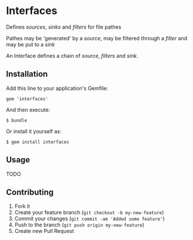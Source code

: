 # Interfaces

Defines _sources_, _sinks_ and _filters_ for file pathes

Pathes may be 'generated' by a _source_,
may be filtered through a _filter_
and may be put to a _sink_

An Interface defines a chain of _source_, _filters_ and _sink_.


## Installation

Add this line to your application's Gemfile:

    gem 'interfaces'

And then execute:

    $ bundle

Or install it yourself as:

    $ gem install interfaces

## Usage

 TODO
   

## Contributing

1. Fork it
2. Create your feature branch (`git checkout -b my-new-feature`)
3. Commit your changes (`git commit -am 'Added some feature'`)
4. Push to the branch (`git push origin my-new-feature`)
5. Create new Pull Request
